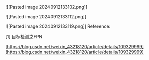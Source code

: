 
![[Pasted image 20240912133102.png]]


![[Pasted image 20240912133112.png]]

![[Pasted image 20240912133119.png]]
Reference:

[1] 目标检测之FPN

[https://blog.csdn.net/weixin_43218120/article/details/109329999](https://blog.csdn.net/weixin_43218120/article/details/109329999)